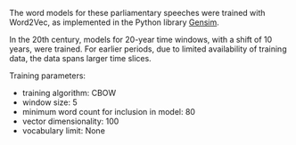 The word models for these parliamentary speeches were trained with Word2Vec, as implemented in the Python library [Gensim](https://radimrehurek.com/gensim/models/word2vec.html).

In the 20th century, models for 20-year time windows, with a shift of 10 years, were trained. For earlier periods, due to limited availability of training data, the data spans larger time slices.

Training parameters:
- training algorithm: CBOW
- window size: 5
- minimum word count for inclusion in model: 80
- vector dimensionality: 100
- vocabulary limit: None